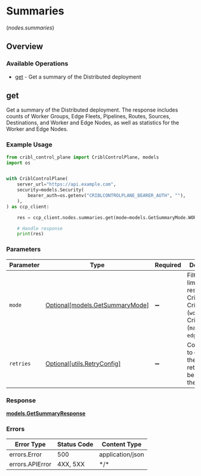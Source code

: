 # Summaries
(*nodes.summaries*)

## Overview

### Available Operations

* [get](#get) - Get a summary of the Distributed deployment

## get

Get a summary of the Distributed deployment. The response includes counts of Worker Groups, Edge Fleets, Pipelines, Routes, Sources, Destinations, and Worker and Edge Nodes, as well as statistics for the Worker and Edge Nodes.

### Example Usage

<!-- UsageSnippet language="python" operationID="getSummary" method="get" path="/master/summary" -->
```python
from cribl_control_plane import CriblControlPlane, models
import os


with CriblControlPlane(
    server_url="https://api.example.com",
    security=models.Security(
        bearer_auth=os.getenv("CRIBLCONTROLPLANE_BEARER_AUTH", ""),
    ),
) as ccp_client:

    res = ccp_client.nodes.summaries.get(mode=models.GetSummaryMode.WORKER)

    # Handle response
    print(res)

```

### Parameters

| Parameter                                                                                                                        | Type                                                                                                                             | Required                                                                                                                         | Description                                                                                                                      |
| -------------------------------------------------------------------------------------------------------------------------------- | -------------------------------------------------------------------------------------------------------------------------------- | -------------------------------------------------------------------------------------------------------------------------------- | -------------------------------------------------------------------------------------------------------------------------------- |
| `mode`                                                                                                                           | [Optional[models.GetSummaryMode]](../../models/getsummarymode.md)                                                                | :heavy_minus_sign:                                                                                                               | Filter for limiting the response by Cribl product: Cribl Stream (<code>worker</code>) or Cribl Edge (<code>managed-edge</code>). |
| `retries`                                                                                                                        | [Optional[utils.RetryConfig]](../../models/utils/retryconfig.md)                                                                 | :heavy_minus_sign:                                                                                                               | Configuration to override the default retry behavior of the client.                                                              |

### Response

**[models.GetSummaryResponse](../../models/getsummaryresponse.md)**

### Errors

| Error Type       | Status Code      | Content Type     |
| ---------------- | ---------------- | ---------------- |
| errors.Error     | 500              | application/json |
| errors.APIError  | 4XX, 5XX         | \*/\*            |